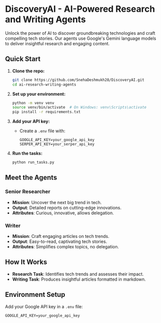 # DiscoveryAI - AI-Powered Research and Writing Agents

Unlock the power of AI to discover groundbreaking technologies and craft compelling tech stories. Our agents use Google's Gemini language models to deliver insightful research and engaging content.

## Quick Start

1. **Clone the repo:**
   ```bash
   git clone https://github.com/SnehaDeshmukh28/DiscoveryAI.git
   cd ai-research-writing-agents
   ```

2. **Set up your environment:**
   ```bash
   python -m venv venv
   source venv/bin/activate  # On Windows: venv\Scripts\activate
   pip install -r requirements.txt
   ```

3. **Add your API key:**
   - Create a `.env` file with:
     ```plaintext
     GOOGLE_API_KEY=your_google_api_key
     SERPER_API_KEY=your_serper_api_key
     ```

4. **Run the tasks:**
   ```bash
   python run_tasks.py
   ```

## Meet the Agents

### Senior Researcher
- **Mission**: Uncover the next big trend in tech.
- **Output**: Detailed reports on cutting-edge innovations.
- **Attributes**: Curious, innovative, allows delegation.

### Writer
- **Mission**: Craft engaging articles on tech trends.
- **Output**: Easy-to-read, captivating tech stories.
- **Attributes**: Simplifies complex topics, no delegation.

## How It Works

- **Research Task**: Identifies tech trends and assesses their impact.
- **Writing Task**: Produces insightful articles formatted in markdown.

## Environment Setup

Add your Google API key in a `.env` file:

```plaintext
GOOGLE_API_KEY=your_google_api_key
```